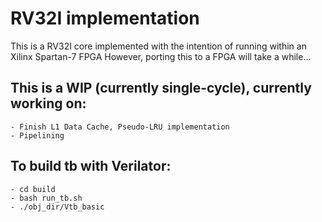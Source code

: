 # RV32I implementation

This is a RV32I core implemented with the intention of running within an Xilinx Spartan-7 FPGA
However, porting this to a FPGA will take a while...

## This is a WIP (currently single-cycle), currently working on:
    - Finish L1 Data Cache, Pseudo-LRU implementation
    - Pipelining

## To build tb with Verilator:
    - cd build
    - bash run_tb.sh
    - ./obj_dir/Vtb_basic